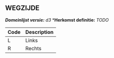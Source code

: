 ## WEGZIJDE

*__Domeinlijst versie:__ d3*
*__Herkomst definitie:__ *TODO*

|__Code__ |__Description__	|
|	---	|	---	|
| L | Links |
| R | Rechts  |
